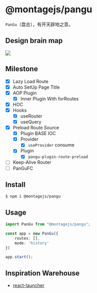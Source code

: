 # @montagejs/pangu

`PanGu`（盘古），有开天辟地之意。

## Design brain map

![](https://to-out-use.oss-cn-hangzhou.aliyuncs.com/common/PanGu.png)

## Milestone

- [x] Lazy Load Route
- [x] Auto SetUp Page Title
- [x] AOP Plugin
  - [x] Inner Plugin With forRoutes
- [x] HOC
- [x] Hooks
  - [x] useRouter
  - [x] useQuery
- [x] Preload Route Source
  - [x] Plugin BASE IOC
  - [x] Provider
    - [x] `useProvider` consume
  - [x] Plugin
    - [x] `pangu-plugin-route-preload`
- [ ] Keep-Alive Router
- [ ] PanGuFC

## Install

```bash
$ npm i @montagejs/pangu
```

## Usage

```ts
import PanGu from "@montagejs/pangu";

const app = new PanGu({
    routes: [],
    mode: 'history'
})

app.start();
```

## Inspiration Warehouse

- [react-launcher](https://github.com/myNameIsDu/react-launcher)

